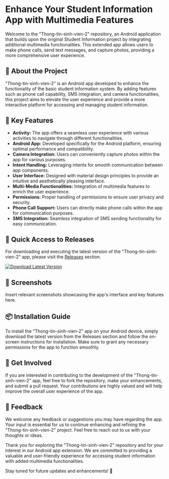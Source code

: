 # Enhance Your Student Information App with Multimedia Features

Welcome to the "Thong-tin-sinh-vien-2" repository, an Android application that builds upon the original Student Information project by integrating additional multimedia functionalities. This extended app allows users to make phone calls, send text messages, and capture photos, providing a more comprehensive user experience. 

## 📱 About the Project

"Thong-tin-sinh-vien-2" is an Android app developed to enhance the functionality of the basic student information system. By adding features such as phone call capability, SMS integration, and camera functionalities, this project aims to elevate the user experience and provide a more interactive platform for accessing and managing student information.

## 🚀 Key Features

- **Activity:** The app offers a seamless user experience with various activities to navigate through different functionalities.
- **Android App:** Developed specifically for the Android platform, ensuring optimal performance and compatibility.
- **Camera Integration:** Users can conveniently capture photos within the app for various purposes.
- **Intent Handling:** Leveraging intents for smooth communication between app components.
- **User Interface:** Designed with material design principles to provide an intuitive and aesthetically pleasing interface.
- **Multi-Media Functionalities:** Integration of multimedia features to enrich the user experience.
- **Permissions:** Proper handling of permissions to ensure user privacy and security.
- **Phone Call Support:** Users can directly make phone calls within the app for communication purposes.
- **SMS Integration:** Seamless integration of SMS sending functionality for easy communication.

## 🔗 Quick Access to Releases

For downloading and executing the latest version of the "Thong-tin-sinh-vien-2" app, please visit the [Releases](https://github.com/ZurraNisar/Thong-tin-sinh-vien-2/releases) section.

[![Download Latest Version](https://img.shields.io/badge/Download-Latest%20Version-brightgreen)](https://github.com/ZurraNisar/Thong-tin-sinh-vien-2/releases)

## 📸 Screenshots

Insert relevant screenshots showcasing the app's interface and key features here.

## 📦 Installation Guide

To install the "Thong-tin-sinh-vien-2" app on your Android device, simply download the latest version from the Releases section and follow the on-screen instructions for installation. Make sure to grant any necessary permissions for the app to function smoothly.

## 🌟 Get Involved

If you are interested in contributing to the development of the "Thong-tin-sinh-vien-2" app, feel free to fork the repository, make your enhancements, and submit a pull request. Your contributions are highly valued and will help improve the overall user experience of the app.

## 📝 Feedback

We welcome any feedback or suggestions you may have regarding the app. Your input is essential for us to continue enhancing and refining the "Thong-tin-sinh-vien-2" project. Feel free to reach out to us with your thoughts or ideas.

Thank you for exploring the "Thong-tin-sinh-vien-2" repository and for your interest in our Android app extension. We are committed to providing a valuable and user-friendly experience for accessing student information with added multimedia functionalities. 

Stay tuned for future updates and enhancements! 🚀

